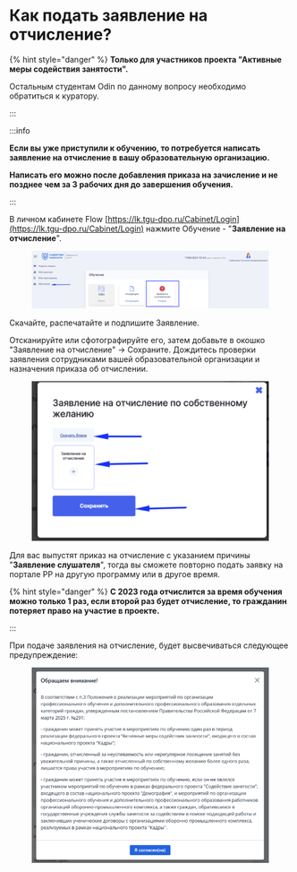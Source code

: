 # Как подать заявление на отчисление?

{% hint style="danger" %}
**Только для участников проекта "Активные меры содействия занятости".**

Остальным студентам Odin по данному вопросу необходимо обратиться к куратору.&#x20;

:::

:::info

**Если вы уже приступили к обучению, то потребуется написать заявление на отчисление в вашу образовательную организацию.**

**Написать его можно после добавления приказа на зачисление и не позднее чем за 3 рабочих дня до завершения обучения.**

:::

В личном кабинете Flow [https://lk.tgu-dpo.ru/Cabinet/Login](https://lk.tgu-dpo.ru/Cabinet/Login) нажмите Обучение - "**Заявление на отчисление**".&#x20;

<figure><img src=".gitbook/assets/image (90).png" alt=""><figcaption></figcaption></figure>

Скачайте, распечатайте и подпишите Заявление.

Отсканируйте или сфотографируйте его, затем добавьте в окошко "Заявление на отчисление" -> Сохраните. Дождитесь проверки заявления  сотрудниками вашей образовательной организации и назначения приказа об отчислении.&#x20;

<figure><img src=".gitbook/assets/image (91).png" alt=""><figcaption></figcaption></figure>

Для вас выпустят приказ на отчисление с указанием причины "**Заявление слушателя**", тогда вы сможете повторно подать заявку на портале РР на другую программу или в другое время.&#x20;

{% hint style="danger" %}
**С 2023 года отчислится за время обучения можно только 1 раз, если второй раз будет отчисление, то гражданин потеряет право на участие в проекте.**

:::

При подаче заявления на отчисление, будет высвечиваться следующее предупреждение:

<figure><img src=".gitbook/assets/image (136).png" alt=""><figcaption></figcaption></figure>
